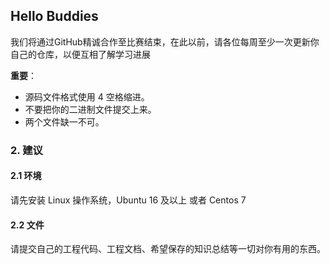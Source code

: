 ## Hello Buddies

我们将通过GitHub精诚合作至比赛结束，在此以前，请各位每周至少一次更新你自己的仓库，以便互相了解学习进展


**重要**：

- 源码文件格式使用 4 空格缩进。
- 不要把你的二进制文件提交上来。
- 两个文件缺一不可。

### 2. 建议

#### 2.1 环境

请先安装 Linux 操作系统，Ubuntu 16 及以上 或者 Centos 7

#### 2.2 文件

请提交自己的工程代码、工程文档、希望保存的知识总结等一切对你有用的东西。
